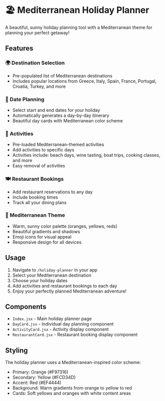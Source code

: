 # 🏖️ Mediterranean Holiday Planner

A beautiful, sunny holiday planning tool with a Mediterranean theme for planning your perfect getaway!

## Features

### 🌍 Destination Selection
- Pre-populated list of Mediterranean destinations
- Includes popular locations from Greece, Italy, Spain, France, Portugal, Croatia, Turkey, and more

### 📅 Date Planning
- Select start and end dates for your holiday
- Automatically generates a day-by-day itinerary
- Beautiful day cards with Mediterranean color scheme

### 🎯 Activities
- Pre-loaded Mediterranean-themed activities
- Add activities to specific days
- Activities include: beach days, wine tasting, boat trips, cooking classes, and more
- Easy removal of activities

### 🍽️ Restaurant Bookings
- Add restaurant reservations to any day
- Include booking times
- Track all your dining plans

### 🎨 Mediterranean Theme
- Warm, sunny color palette (oranges, yellows, reds)
- Beautiful gradients and shadows
- Emoji icons for visual appeal
- Responsive design for all devices

## Usage

1. Navigate to `/holiday-planner` in your app
2. Select your Mediterranean destination
3. Choose your holiday dates
4. Add activities and restaurant bookings to each day
5. Enjoy your perfectly planned Mediterranean adventure!

## Components

- `Index.jsx` - Main holiday planner page
- `DayCard.jsx` - Individual day planning component
- `ActivityCard.jsx` - Activity display component
- `RestaurantCard.jsx` - Restaurant booking display component

## Styling

The holiday planner uses a Mediterranean-inspired color scheme:
- Primary: Orange (#F97316)
- Secondary: Yellow (#FCD34D)
- Accent: Red (#EF4444)
- Background: Warm gradients from orange to yellow to red
- Cards: Soft yellows and oranges with white content areas
